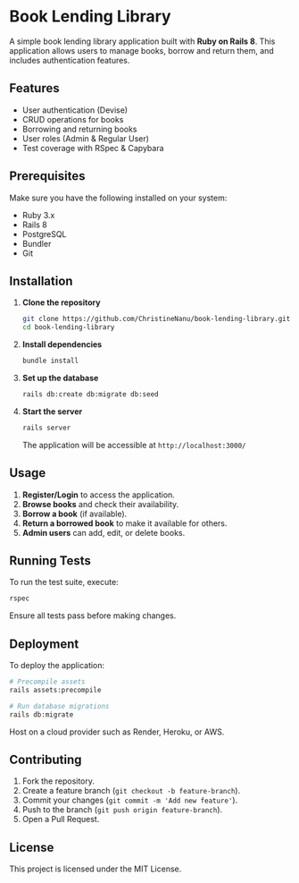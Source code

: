 # Book Lending Library

A simple book lending library application built with **Ruby on Rails 8**. This application allows users to manage books, borrow and return them, and includes authentication features.

## Features
- User authentication (Devise)
- CRUD operations for books
- Borrowing and returning books
- User roles (Admin & Regular User)
- Test coverage with RSpec & Capybara

## Prerequisites
Make sure you have the following installed on your system:
- Ruby 3.x
- Rails 8
- PostgreSQL
- Bundler
- Git

## Installation

1. **Clone the repository**
   ```sh
   git clone https://github.com/ChristineNanu/book-lending-library.git
   cd book-lending-library
   ```

2. **Install dependencies**
   ```sh
   bundle install
   ```

3. **Set up the database**
   ```sh
   rails db:create db:migrate db:seed
   ```

4. **Start the server**
   ```sh
   rails server
   ```
   The application will be accessible at `http://localhost:3000/`

## Usage

1. **Register/Login** to access the application.
2. **Browse books** and check their availability.
3. **Borrow a book** (if available).
4. **Return a borrowed book** to make it available for others.
5. **Admin users** can add, edit, or delete books.

## Running Tests
To run the test suite, execute:
```sh
rspec
```
Ensure all tests pass before making changes.

## Deployment
To deploy the application:
```sh
# Precompile assets
rails assets:precompile

# Run database migrations
rails db:migrate
```
Host on a cloud provider such as Render, Heroku, or AWS.

## Contributing
1. Fork the repository.
2. Create a feature branch (`git checkout -b feature-branch`).
3. Commit your changes (`git commit -m 'Add new feature'`).
4. Push to the branch (`git push origin feature-branch`).
5. Open a Pull Request.

## License
This project is licensed under the MIT License.



